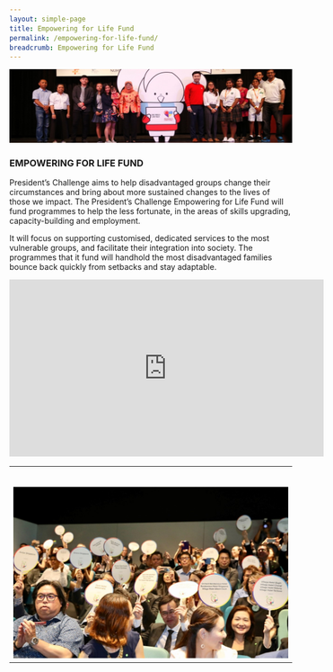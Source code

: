 ```yaml
---
layout: simple-page
title: Empowering for Life Fund
permalink: /empowering-for-life-fund/
breadcrumb: Empowering for Life Fund
---
```


![ELF Banner](/images/ELF-banner.jpg "Empowering for Life Fund Banner")

### EMPOWERING FOR LIFE FUND

President’s Challenge aims to help disadvantaged groups change their circumstances and bring about more sustained changes to the lives of those we impact. The President’s Challenge Empowering for Life Fund will fund programmes to help the less fortunate, in the areas of skills upgrading, capacity-building and employment. 

It will focus on supporting customised, dedicated services to the most vulnerable groups, and facilitate their integration into society. The programmes that it fund will handhold the most disadvantaged families bounce back quickly from setbacks and stay adaptable. 

<div>
<iframe width="560" height="315" src="https://www.youtube.com/embed/OmLc8SvR_dc" frameborder="0" allow="accelerometer; autoplay; encrypted-media; gyroscope; picture-in-picture" allowfullscreen></iframe>
</div>

 

<table cellspacing="10px" cellpadding="10px" border="0" width="100%">
	<tr><td><br><br><a href="/take-action/donate/"><img src="/images/Crowd.jpg" border="0"></a></td></tr>
	 </table>

 
